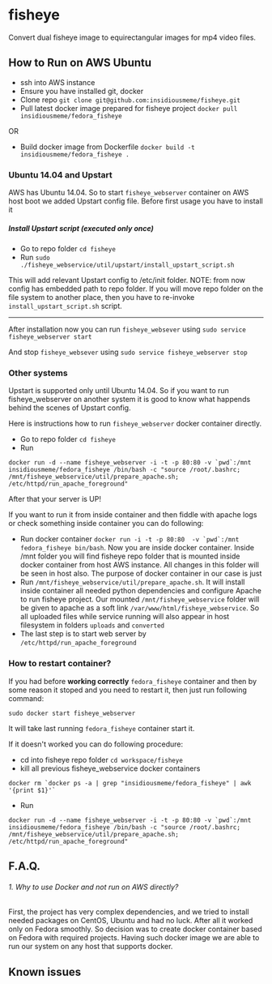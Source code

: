 # fisheye
Convert dual fisheye image to equirectangular images for mp4 video files.


## How to Run on AWS Ubuntu
* ssh into AWS instance
* Ensure you have installed git, docker
* Clone repo `git clone git@github.com:insidiousmeme/fisheye.git`
* Pull latest docker image  prepared for fisheye project
`docker pull insidiousmeme/fedora_fisheye`

OR

* Build docker image from Dockerfile
`docker build -t insidiousmeme/fedora_fisheye .`


### Ubuntu 14.04 and Upstart
AWS has Ubuntu 14.04. So to start `fisheye_webserver` container on AWS host boot
we added Upstart config file. Before first usage you have to install it

##### Install Upstart script (executed only once)
* Go to repo folder `cd fisheye`
* Run `sudo ./fisheye_webservice/util/upstart/install_upstart_script.sh`

This will add relevant Upstart config to /etc/init folder.
NOTE: from now config has embedded path to repo folder. If you will move
repo folder on the file system to another place, then you have to re-invoke
`install_upstart_script.sh` script.

-----

After installation now you can run `fisheye_websever` using
`sudo service fisheye_webserver start`

And stop `fisheye_websever` using
`sudo service fisheye_webserver stop`


### Other systems
Upstart is supported only until Ubuntu 14.04. So if you want to run fisheye_webserver
on another system it is good to know what happends behind the scenes of Upstart config.

Here is instructions how to run `fisheye_webserver` docker container directly.

* Go to repo folder `cd fisheye`
* Run
```
docker run -d --name fisheye_webserver -i -t -p 80:80 -v `pwd`:/mnt insidiousmeme/fedora_fisheye /bin/bash -c "source /root/.bashrc; /mnt/fisheye_webservice/util/prepare_apache.sh; /etc/httpd/run_apache_foreground"
```


After that your server is UP!

If you want to run it from inside container and then fiddle with apache logs
or check something inside container you can do following:

* Run docker container
```docker run -i -t -p 80:80  -v `pwd`:/mnt fedora_fisheye bin/bash```.
Now you are inside docker container.
Inside /mnt folder you will find fisheye repo folder that is mounted inside
docker container from host AWS instance. All changes in this folder will
be seen in host also. The purpose of docker container in our case is just
* Run `/mnt/fisheye_webservice/util/prepare_apache.sh`. It will install inside
container all needed python dependencies and configure Apache to run fisheye
project. Our mounted `/mnt/fisheye_webservice` folder will be given to apache as
a soft link `/var/www/html/fisheye_webservice`. So all uploaded files while
service running will also appear in host filesystem in folders `uploads` and
`converted`
* The last step is to start web server by `/etc/httpd/run_apache_foreground`

### How to restart container?

If you had before __working correctly__ `fedora_fisheye` container
and then by some reason it stoped and you need to restart it, then
just run following command:

```
sudo docker start fisheye_webserver
```
It will take last running `fedora_fisheye` container start it.



If it doesn't worked you can do following procedure:

* cd into fisheye repo folder `cd workspace/fisheye`
* kill all previous fisheye_webservice docker containers
```
docker rm `docker ps -a | grep "insidiousmeme/fedora_fisheye" | awk '{print $1}'`
```
* Run
```
docker run -d --name fisheye_webserver -i -t -p 80:80 -v `pwd`:/mnt insidiousmeme/fedora_fisheye /bin/bash -c "source /root/.bashrc; /mnt/fisheye_webservice/util/prepare_apache.sh; /etc/httpd/run_apache_foreground"
```


## F.A.Q.

###### 1. Why to use Docker and not run on AWS directly?
First, the project has very complex dependencies, and we tried to install needed
packages on CentOS, Ubuntu and had no luck. After all it worked only on Fedora
smoothly. So decision was to create docker container based on Fedora with
required projects. Having such docker image we are able to run our system on
any host that supports docker.


## Known issues